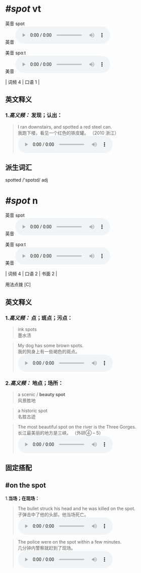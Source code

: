 # ***\#spot*** vt
英音 spɒt  
英音
<audio src="./media/spot-B.aac" controls="controls"></audio>

美音 spɑːt  
美音
<audio src="./media/spot.aac" controls="controls"></audio>



| 词频 4 | 口语 1 |  

英文释义
---
### 1.*高义频：* **发现；认出：**  

 > I ran downstairs, and spotted a red steel can.  
 > 我跑下楼，看见一个红色的铁皮罐。  （2010 浙江）  
<audio src="./media/spot-5.aac" controls="controls"></audio>


派生词汇
---
spotted /'spɒtɪd/ adj   

# ***\#spot*** n
英音 spɒt  
英音
<audio src="./media/spot-B.aac" controls="controls"></audio>

美音 spɑːt  
美音
<audio src="./media/spot.aac" controls="controls"></audio>



| 词频 4 | 口语 2 | 书面 2 |  

用法点拨  [C]

英文释义
---
### 1.*高义频：* **点；斑点；污点：**  

 > ink spots  
 > 墨水渍    

 > My dog has some brown spots.  
 > 我的狗身上有一些褐色的斑点。    
<audio src="./media/spot-1.aac" controls="controls"></audio>

### 2.*高义频：* **地点；场所：**  

 > a scenic / **beauty spot**  
 > 风景胜地    

 > a historic spot  
 > 名胜古迹    

 > The most beautiful spot on the river is the Three Gorges.  
 > 长江最美丽的地方是三峡。  （外研④ – 5）  
<audio src="./media/spot-the most.aac" controls="controls"></audio>


固定搭配
---
## \#on the spot
1.**当场；在现场：**  

 > The bullet struck his head and he was killed on the spot.  
 > 子弹击中了他的头部，他当场死亡。    
<audio src="./media/spot-3.aac" controls="controls"></audio>

 > The police were on the spot within a few minutes.  
 > 几分钟内警察就赶到了现场。    
<audio src="./media/spot-4.aac" controls="controls"></audio>


